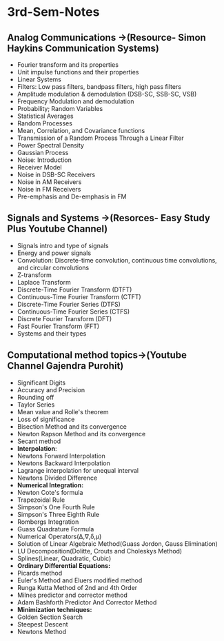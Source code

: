 # 3rd-Sem-Notes

## **Analog Communications** ->(Resource- Simon Haykins Communication Systems)
- Fourier transform and its properties  
- Unit impulse functions and their properties  
- Linear Systems  
- Filters: Low pass filters, bandpass filters, high pass filters  
- Amplitude modulation & demodulation (DSB-SC, SSB-SC, VSB)  
- Frequency Modulation and demodulation  
- Probability; Random Variables  
- Statistical Averages  
- Random Processes  
- Mean, Correlation, and Covariance functions  
- Transmission of a Random Process Through a Linear Filter  
- Power Spectral Density  
- Gaussian Process  
- Noise: Introduction  
- Receiver Model  
- Noise in DSB-SC Receivers  
- Noise in AM Receivers  
- Noise in FM Receivers  
- Pre-emphasis and De-emphasis in FM  

## **Signals and Systems** ->(Resorces- Easy Study Plus Youtube Channel)
- Signals intro and type of signals  
- Energy and power signals  
- Convolution: Discrete-time convolution, continuous time convolutions, and circular convolutions  
- Z-transform  
- Laplace Transform  
- Discrete-Time Fourier Transform (DTFT)  
- Continuous-Time Fourier Transform (CTFT)  
- Discrete-Time Fourier Series (DTFS)  
- Continuous-Time Fourier Series (CTFS)  
- Discrete Fourier Transform (DFT)  
- Fast Fourier Transform (FFT)  
- Systems and their types

## **Computational method topics**->(Youtube Channel Gajendra Purohit)
- Significant  Digits
- Accuracy and Precision
- Rounding off
- Taylor Series
- Mean value and Rolle's theorem
- Loss of significance
- Bisection Method and its convergence
- Newton Rapson Method and its convergence
- Secant method
- **Interpolation**:
- Newtons Forward Interpolation
- Newtons Backward Interpolation
- Lagrange interpolation for unequal interval
- Newtons Divided Difference
- **Numerical Integration:**
- Newton Cote's formula
- Trapezoidal Rule
- Simpson's One Fourth Rule
- Simpson's Three Eighth Rule
- Rombergs Integration
- Guass Quadrature Formula
- Numerical Operators(∆,∇,δ,μ)
- Solution of Linear Algebraic Method(Guass Jordon, Gauss Elimination)
- LU Decomposition(Dolitte, Crouts and Choleskys Method)
- Splines(Linear, Quadratic, Cubic)
- **Ordinary Differential Equations:**
- Picards method
- Euler's Method and Eluers modified method
- Runga Kutta Method of 2nd and 4th Order
- Milnes predictor and corrector method
- Adam Bashforth Predictor And Corrector Method
- **Minimization techniques:**
- Golden Section Search
- Steepest Descent
- Newtons Method
